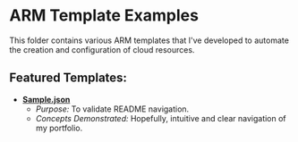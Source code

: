 # ARM Template Examples

This folder contains various ARM templates that I've developed to automate the creation and configuration of cloud resources.

## Featured Templates:

* [**Sample.json**](Sample.json)
    * *Purpose:* To validate README navigation.
    * *Concepts Demonstrated:* Hopefully, intuitive and clear navigation of my portfolio.